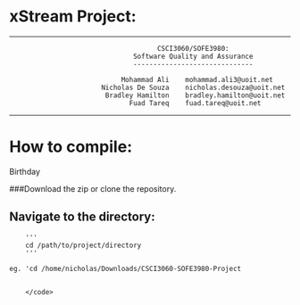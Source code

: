 xStream Project: 
===============
---

                                         CSCI3060/SOFE3980: 
                                   Software Quality and Assurance
                                   ------------------------------
 
                                Mohammad Ali    mohammad.ali3@uoit.net
                           Nicholas De Souza    nicholas.desouza@uoit.net
                            Bradley Hamilton    bradley.hamilton@uoit.net
                                  Fuad Tareq    fuad.tareq@uoit.net


---

How to compile:
===============

<span class="hi">Birthday</span>

###Download the zip or clone the repository.


##  Navigate to the directory:
        '''
        cd /path/to/project/directory
        '''

    eg. 'cd /home/nicholas/Downloads/CSCI3060-SOFE3980-Project


        </code>
</pre>
